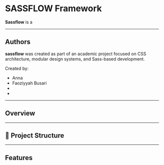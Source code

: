 # SASSFLOW Framework

**Sassflow** is a 

---

## Authors

**sassflow** was created as part of an academic project focused on CSS architecture, modular design systems, and Sass-based development.

Created by:  
- Anna   
- Faoziyyah Busari 
- 
- 

---

## Overview



---

## 📁 Project Structure





---

## Features



